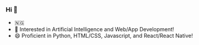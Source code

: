 ### Hi 👋
- 🇳🇬
- 🌟 Interested in Artificial Intelligence and Web/App Development!
- 😄 Proficient in Python, HTML/CSS, Javascript, and React/React Native!

<!--
**maryadegbesan/MaryAdegbesan** is a ✨ _special_ ✨ repository because its `README.md` (this file) appears on your GitHub profile.

Here are some ideas to get you started:

- 🔭 I’m currently working on ...
- 🌱 I’m currently learning ...
- 👯 I’m looking to collaborate on ...
- 🤔 I’m looking for help with ...
- 💬 Ask me about ...
- 📫 How to reach me: ...
- 😄 Pronouns: ...
- ⚡ Fun fact: ...
-->
